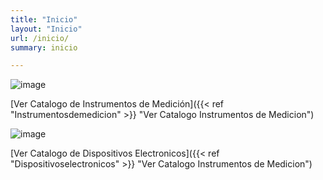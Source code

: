 ```yaml
---
title: "Inicio"
layout: "Inicio"
url: /inicio/
summary: inicio

---
```



![image](/instrumentosdemedicion.png)

[Ver Catalogo de Instrumentos de Medición]({{< ref "Instrumentosdemedicion" >}} "Ver Catalogo Instrumentos de Medicion")

![image](/Dispositivoselectronicos.png)

[Ver Catalogo de Dispositivos Electronicos]({{< ref "Dispositivoselectronicos" >}} "Ver Catalogo Instrumentos de Medicion")
